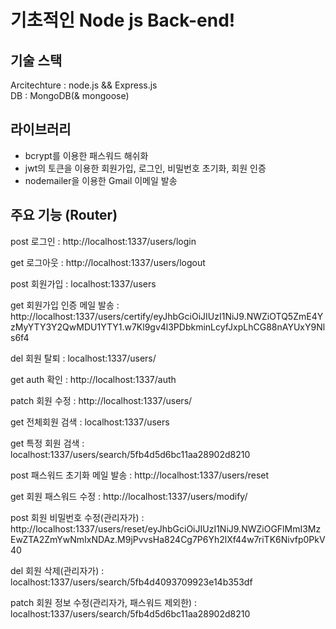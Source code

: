 # 기초적인 Node js Back-end!

## 기술 스택

Arcitechture : node.js && Express.js  
DB : MongoDB(& mongoose)

## 라이브러리

-   bcrypt를 이용한 패스워드 해쉬화
-   jwt의 토큰을 이용한 회원가입, 로그인, 비밀번호 초기화, 회원 인증
-   nodemailer을 이용한 Gmail 이메일 발송

## 주요 기능 (Router)

post 로그인 : http://localhost:1337/users/login

get 로그아웃 : http://localhost:1337/users/logout

post 회원가입 : localhost:1337/users

get 회원가입 인증 메일 발송 : http://localhost:1337/users/certify/eyJhbGciOiJIUzI1NiJ9.NWZiOTQ5ZmE4YzMyYTY3Y2QwMDU1YTY1.w7Kl9gv4l3PDbkminLcyfJxpLhCG88nAYUxY9Nls6f4

del 회원 탈퇴 : localhost:1337/users/

get auth 확인 : http://localhost:1337/auth

patch 회원 수정 : http://localhost:1337/users/

get 전체회원 검색 : localhost:1337/users

get 특정 회원 검색 : localhost:1337/users/search/5fb4d5d6bc11aa28902d8210

post 패스워드 초기화 메일 발송 : http://localhost:1337/users/reset

get 회원 패스워드 수정 : http://localhost:1337/users/modify/

post 회원 비밀번호 수정(관리자가) : http://localhost:1337/users/reset/eyJhbGciOiJIUzI1NiJ9.NWZiOGFlMmI3MzEwZTA2ZmYwNmIxNDAz.M9jPvvsHa824Cg7P6Yh2lXf44w7riTK6Nivfp0PkV40

del 회원 삭제(관리자가) : localhost:1337/users/search/5fb4d4093709923e14b353df

patch 회원 정보 수정(관리자가, 패스워드 제외한) : localhost:1337/users/search/5fb4d5d6bc11aa28902d8210
